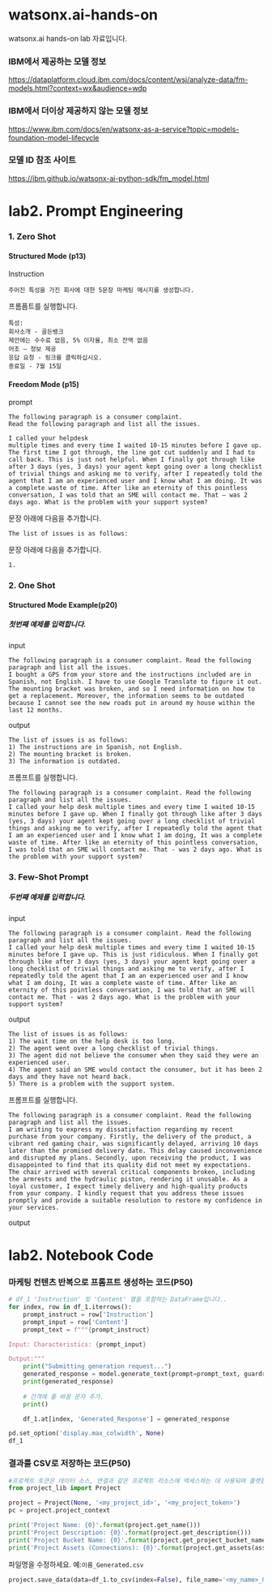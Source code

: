 # watsonx.ai-hands-on
watsonx.ai hands-on lab 자료입니다.

### IBM에서 제공하는 모델 정보
https://dataplatform.cloud.ibm.com/docs/content/wsj/analyze-data/fm-models.html?context=wx&audience=wdp

### IBM에서 더이상 제공하지 않는 모델 정보
https://www.ibm.com/docs/en/watsonx-as-a-service?topic=models-foundation-model-lifecycle

### 모델 ID 참조 사이트
https://ibm.github.io/watsonx-ai-python-sdk/fm_model.html


# lab2. Prompt Engineering
### 1. Zero Shot

#### Structured Mode (p13)
Instruction
```
주어진 특성을 가진 회사에 대한 5문장 마케팅 메시지를 생성합니다.
```
프롬픔트를 실행합니다.
```
특성:
회사소개 - 골든뱅크
제안에는 수수료 없음, 5% 이자율, 최소 잔액 없음
어조 – 정보 제공
응답 요청 - 링크를 클릭하십시오.
종료일 - 7월 15일
```

#### Freedom Mode (p15)
prompt
```
The following paragraph is a consumer complaint.
Read the following paragraph and list all the issues. 

I called your helpdesk
multiple times and every time I waited 10-15 minutes before I gave up. The first time I got through, the line got cut suddenly and I had to call back. This is just not helpful. When I finally got through like after 3 days (yes, 3 days) your agent kept going over a long checklist of trivial things and asking me to verify, after I repeatedly told the agent that I am an experienced user and I know what I am doing. It was a complete waste of time. After like an eternity of this pointless conversation, I was told that an SME will contact me. That – was 2 days ago. What is the problem with your support system?

```
문장 아래에 다음을 추가합니다.
```
The list of issues is as follows:
```
문장 아래에 다음을 추가합니다.
```
1.
```

### 2. One Shot
#### Structured Mode Example(p20)
##### 첫번째 예제를 입력합니다.   
input
```
The following paragraph is a consumer complaint. Read the following paragraph and list all the issues.
I bought a GPS from your store and the instructions included are in Spanish, not English. I have to use Google Translate to figure it out. The mounting bracket was broken, and so I need information on how to get a replacement. Moreover, the information seems to be outdated because I cannot see the new roads put in around my house within the last 12 months.

```
output
```
The list of issues is as follows:
1) The instructions are in Spanish, not English.
2) The mounting bracket is broken.
3) The information is outdated.

```

프롬프트를 실행합니다.
```
The following paragraph is a consumer complaint. Read the following paragraph and list all the issues. 
I called your help desk multiple times and every time I waited 10-15 minutes before I gave up. When I finally got through like after 3 days (yes, 3 days) your agent kept going over a long checklist of trivial things and asking me to verify, after I repeatedly told the agent that I am an experienced user and I know what I am doing, It was a complete waste of time. After like an eternity of this pointless conversation, I was told that an SME will contact me. That - was 2 days ago. What is the problem with your support system?

```

### 3. Few-Shot Prompt
##### 두번째 예제를 입력합니다.   
input
```
The following paragraph is a consumer complaint. Read the following paragraph and list all the issues. 
I called your help desk multiple times and every time I waited 10-15 minutes before I gave up. This is just ridiculous. When I finally got through like after 3 days (yes, 3 days) your agent kept going over a long checklist of trivial things and asking me to verify, after I repeatedly told the agent that I am an experienced user and I know what I am doing, It was a complete waste of time. After like an eternity of this pointless conversation, I was told that an SME will contact me. That - was 2 days ago. What is the problem with your support system?

```
output
```
The list of issues is as follows:
1) The wait time on the help desk is too long.
2) The agent went over a long checklist of trivial things.
3) The agent did not believe the consumer when they said they were an experienced user.
4) The agent said an SME would contact the consumer, but it has been 2 days and they have not heard back.
5) There is a problem with the support system.

```
프롬프트를 실행합니다.   
```
The following paragraph is a consumer complaint. Read the following paragraph and list all the issues. 
I am writing to express my dissatisfaction regarding my recent purchase from your company. Firstly, the delivery of the product, a vibrant red gaming chair, was significantly delayed, arriving 10 days later than the promised delivery date. This delay caused inconvenience and disrupted my plans. Secondly, upon receiving the product, I was disappointed to find that its quality did not meet my expectations. The chair arrived with several critical components broken, including the armrests and the hydraulic piston, rendering it unusable. As a loyal customer, I expect timely delivery and high-quality products from your company. I kindly request that you address these issues promptly and provide a suitable resolution to restore my confidence in your services.

```
output

# lab2. Notebook Code 
### 마케팅 컨텐츠 반복으로 프롬프트 생성하는 코드(P50)
```python
# df_1 'Instruction' 및 'Content' 열을 포함하는 DataFrame입니다.. 
for index, row in df_1.iterrows():
    prompt_instruct = row['Instruction']
    prompt_input = row['Content']
    prompt_text = f"""{prompt_instruct}

Input: Characteristics: {prompt_input}

Output:"""
    print("Submitting generation request...")
    generated_response = model.generate_text(prompt=prompt_text, guardrails=False)
    print(generated_response)
    
    # 간격에 줄 바꿈 문자 추가. 
    print()

    df_1.at[index, 'Generated_Response'] = generated_response

```
```python
pd.set_option('display.max_colwidth', None)
df_1
```

### 결과를 CSV로 저장하는 코드(P50)
```python
#프로젝트 토큰은 데이터 소스, 연결과 같은 프로젝트 리소스에 액세스하는 데 사용되며 플랫폼 API에서 사용되는 권한 부여 토큰입니다 .
from project_lib import Project

project = Project(None, '<my_project_id>', '<my_project_token>')
pc = project.project_context
```

```python
print('Project Name: {0}'.format(project.get_name()))
print('Project Description: {0}'.format(project.get_description()))
print('Project Bucket Name: {0}'.format(project.get_project_bucket_name()))
print('Project Assets (Connections): {0}'.format(project.get_assets(asset_type='connection')))
```

파일명을 수정하세요.
예:```이름_Generated.csv```
```python
project.save_data(data=df_1.to_csv(index=False), file_name='<my_name>_Generated.csv', overwrite=True)

```
